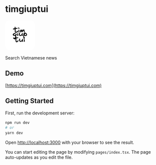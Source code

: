 # timgiuptui

<img src="./public/android-chrome-96x96.png" alt="timgiuptui"
style="background-color: #fff; border-radius: 16px" width="96" height="96" />

Search Vietnamese news

## Demo

[https://timgiuptui.com](https://timgiuptui.com)

## Getting Started

First, run the development server:

```bash
npm run dev
# or
yarn dev
```

Open [http://localhost:3000](http://localhost:3000) with your browser to see the result.

You can start editing the page by modifying `pages/index.tsx`. The page auto-updates as you edit the file.
